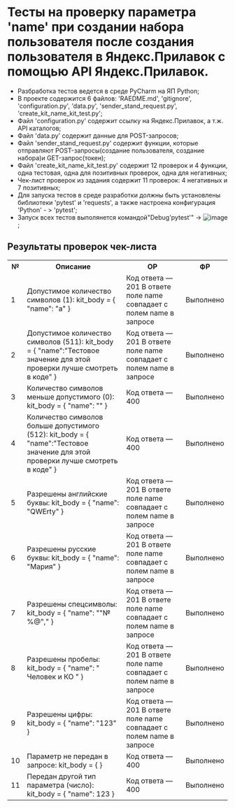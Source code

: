 ﻿# Тесты на проверку параметра 'name' при создании набора пользователя после создания пользователя в Яндекс.Прилавок с помощью API Яндекс.Прилавок.
 
- Разбработка тестов ведется в среде PyCharm на ЯП Python;
- В проекте содержится 6 файлов: 'RAEDME.md', 'gitignore', 'configuration.py', 'data.py', 'sender_stand_request.py', 'create_kit_name_kit_test.py';
- Файл 'configuration.py' содержит ссылку на Яндекс.Прилавок, а т.ж. API каталогов;
- Файл 'data.py' содержит данные для POST-запросов;
- Файл 'sender_stand_request.py' содержит функции, которые отправляют POST-запросы(создание пользователя, создание набора)и GET-запрос(токен);
- Файл 'create_kit_name_kit_test.py' содержит 12 проверок и 4 функции, одна тестовая, одна для позитивных проверок, одна для негативных;
- Чек-лист проверок из задания содержит 11 проверок: 4 негативных и 7 позитивных;
- Для запуска тестов в среде разработки должны быть установлены библиотеки 'pytest' и 'requests', а также настроена конфигурация 'Python' - > 'pytest';
- Запуск всех тестов выполянется командой"Debug'pytest'" -> ![image](https://github.com/irvisher/yandex_api_stand_tests/assets/53014420/4821104b-d3a2-4f4e-a555-af5ca9d82edf);

</head>
<body>

<h2>Результаты проверок чек-листа</h2>

<table>
  <tr>
    <th>№</th>
    <th>Описание</th>
    <th>ОР</th>
    <th>ФР</th>
  </tr>
  <tr>
    <td>1</td>
    <td>Допустимое количество символов (1):
	kit_body = {
	"name": "a"
	}</td>
    <td>Код ответа — 201
	В ответе поле name совпадает с полем name в запросе</td>
	<td>Выполнено</td>
  <tr>
    <td>2</td>
    <td>Допустимое количество символов (511):
	kit_body = {
	"name":"Тестовое значение для этой проверки лучше смотреть в 		коде"
	}</td>
    <td>Код ответа — 201
	В ответе поле name совпадает с полем name в запросе</td>
	<td>Выполнено</td>
  </tr>
    <tr>
    <td>3</td>
    <td>Количество символов меньше допустимого (0):
	kit_body = {
	"name": ""
	}</td>
    <td>Код ответа — 400</td>
	<td>Выполнено</td>
  </tr>
    <tr>
    <td>4</td>
    <td>Количество символов больше допустимого (512):
	kit_body = {
	"name":"Тестовое значение для этой проверки лучше смотреть в 		коде"
	}</td>
    <td>Код ответа — 400</td>
	<td>Выполнено</td>
  </tr>
    <tr>
    <td>5</td>
    <td>Разрешены английские буквы:
	kit_body = {
	"name": "QWErty"
	}</td>
    <td>Код ответа — 201
	В ответе поле name совпадает с полем name в запросе</td>
	<td>Выполнено</td>
  </tr>
    <tr>
    <td>6</td>
    <td>Разрешены русские буквы:
	kit_body = {
	"name": "Мария"
	}</td>
    <td>Код ответа — 201
	В ответе поле name совпадает с полем name в запросе</td>
	<td>Выполнено</td>
  </tr>
    <tr>
    <td>7</td>
    <td>Разрешены спецсимволы:
	kit_body = {
	"name": ""№%@","
	}</td>
    <td>Код ответа — 201
	В ответе поле name совпадает с полем name в запросе</td>
	<td>Выполнено</td>
  </tr>
    <tr>
    <td>8</td>
    <td>Разрешены пробелы:
	kit_body = {
	"name": " Человек и КО "
	}</td>
    <td>Код ответа — 201
	В ответе поле name совпадает с полем name в запросе</td>
	<td>Выполнено</td>
  </tr>
    <tr>
    <td>9</td>
    <td>Разрешены цифры:
	kit_body = {
	"name": "123"
	}</td>
    <td>Код ответа — 201
	В ответе поле name совпадает с полем name в запросе</td>
	<td>Выполнено</td>
  </tr>
    <tr>
    <td>10</td>
    <td>Параметр не передан в запросе:
	kit_body = {
	}</td>
    <td>Код ответа — 400</td>
	<td>Выполнено</td>
  </tr>
    <tr>
    <td>11</td>
    <td>Передан другой тип параметра (число):
	kit_body = {
	"name": 123
	}</td>
    <td>Код ответа — 400</td>
	<td>Выполнено</td>
  </tr>
</table>

</body>
</html>

